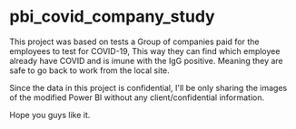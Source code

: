 # pbi_covid_company_study

This project was based on tests a Group of companies paid for the employees to test for COVID-19, This way they can find which employee already have COVID and is imune with the IgG positive. Meaning they are safe to go back to work from the local site.

Since the data in this project is confidential, I'll be only sharing the images of the modified Power BI without any client/confidential information.

Hope you guys like it.
